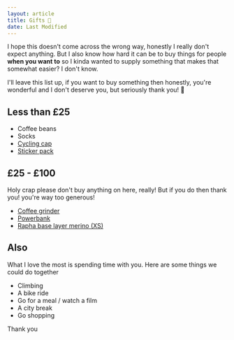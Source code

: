 ```yaml
---
layout: article
title: Gifts 🎈
date: Last Modified
---
```


I hope this doesn't come across the wrong way, honestly I really don't expect anything. But I also know how hard it can be to buy things for people **when you want to** so I kinda wanted to supply something that makes that somewhat easier? I don't know.

I'll leave this list up, if you want to buy something then honestly, you're wonderful and I don't deserve you, but seriously thank you! 🥰

## Less than £25

- Coffee beans
- Socks
- [Cycling cap](https://uk.pedaled.com/collections/men-accessories-hats-caps)
- [Sticker pack](https://www.mahalomydude.com/en-gb/collections/stickers)

## £25 - £100

Holy crap please don't buy anything on here, really! But if you do then thank you! you're way too generous!

- [Coffee grinder](https://www.amazon.co.uk/KINGrinder-Straight-Handle-Adjustable-Aeropress/dp/B0CVSDMXFH)
- [Powerbank](https://www.amazon.co.uk/Anker-Portable-PowerCore-Essential-Technology/dp/)
- [Rapha base layer merino (XS)](https://www.rapha.cc/gb/en/shop/mens/base-layers)

## Also

What I love the most is spending time with you. Here are some things we could do together

- Climbing
- A bike ride
- Go for a meal / watch a film
- A city break
- Go shopping

Thank you
